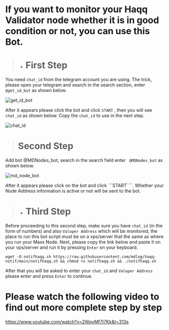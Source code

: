 # If you want to monitor your Haqq Validator node whether it is in good condition or not, you can use this Bot.

>- # First Step
You need ```chat_id``` from the telegram account you are using. The trick, please open your telegram and search in the search section, enter ```@get_id_bot``` as shown below.

![get_id_bot](https://user-images.githubusercontent.com/17427126/176402596-667db5d8-c714-4076-925f-3736bab53098.png)

After it appears please click the bot and click ```START``` , then you will see ```chat_id``` as shown below. Copy the ```chat_id``` to use in the next step.

![chat_id](https://user-images.githubusercontent.com/17427126/176402853-dfcc7acb-422f-4704-b53b-22fd35f345f8.png)

> # Second Step
Add bot @MDNodes_bot, search in the search field enter ``` @MDNodes_bot``` as shown below.

![md_node_bot](https://user-images.githubusercontent.com/17427126/176405409-a3a6e0a3-70cc-4898-9fe6-9060ec330880.png)

After it appears please click on the bot and click ```START````. Whether your Node Address information is active or not will be sent to the bot.

>- # Third Step

Before proceeding to this second step, make sure you have ```chat_id``` (in the form of numbers) and also ```Valoper Address``` which will be monitored, the place to run this bot script must be on a vps/server that the same as where you run your Mass Node. Next, please copy the link below and paste it on your vps/server and run it by pressing ```Enter``` on your keyboard.

```
wget -O notifhaqq.sh https://raw.githubusercontent.com/mdlog/haqq-notif/main/notifhaqq.sh && chmod +x notifhaqq.sh && ./notifhaqq.sh
```

After that you will be asked to enter your ```chat_id``` and ```Valoper Address``` please enter and press ```Enter``` to continue.


# Please watch the following video to find out more complete step by step

https://www.youtube.com/watch?v=2WqyMf7I7Kk&t=313s
